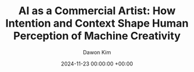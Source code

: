 ---
layout: post
title:  "AI as a Commercial Artist: How Intention and Context Shape Human Perception of Machine Creativity"
date:   2024-11-23 00:00:00 +00:00
image: /images/241123_machinecreativity.png
categories: research
author: "Dawon Kim"
authors: "<strong><u>Dawon Kim</u></strong> & Young June Sah"
venue: "Under review in Proceedings of Human-Computer Interaction Korea 2025"
pdf: /pdf/DawonKim_MachineCreativity_HCI2025_UnderReview.pdf 
---